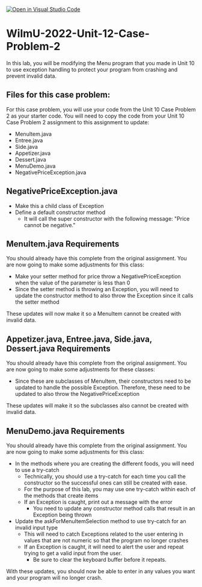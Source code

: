 [![Open in Visual Studio Code](https://classroom.github.com/assets/open-in-vscode-c66648af7eb3fe8bc4f294546bfd86ef473780cde1dea487d3c4ff354943c9ae.svg)](https://classroom.github.com/online_ide?assignment_repo_id=7581521&assignment_repo_type=AssignmentRepo)
# WilmU-2022-Unit-12-Case-Problem-2

In this lab, you will be modifying the Menu program that you made in Unit 10 to use exception handling to protect your program from crashing and prevent invalid data.

## Files for this case problem:
For this case problem, you will use your code from the Unit 10 Case Problem 2 as your starter code.  You will need to copy the code from your Unit 10 Case Problem 2 assignment to this assignment to update:
- MenuItem.java
- Entree.java
- Side.java
- Appetizer.java
- Dessert.java
- MenuDemo.java
- NegativePriceException.java

## NegativePriceException.java
- Make this a child class of Exception
- Define a default constructor method
  - It will call the super constructor with the following message: "Price cannot be negative."

## MenuItem.java Requirements
You should already have this complete from the original assignment.  You are now going to make some adjustments for this class:
- Make your setter method for price throw a NegativePriceException when the value of the parameter is less than 0
- Since the setter method is throwing an Exception, you will need to update the constructor method to also throw the Exception since it calls the setter method

These updates will now make it so a MenuItem cannot be created with invalid data.

## Appetizer.java, Entree.java, Side.java, Dessert.java Requirements
You should already have this complete from the original assignment.  You are now going to make some adjustments for these classes:
- Since these are subclasses of MenuItem, their constructors need to be updated to handle the possible Exception.  Therefore, these need to be updated to also throw the NegativePriceException

These updates will make it so the subclasses also cannot be created with invalid data.

## MenuDemo.java Requirements
You should already have this complete from the original assignment.  You are now going to make some adjustments for this class:
- In the methods where you are creating the different foods, you will need to use a try-catch
  - Technically, you should use a try-catch for each time you call the constructor so the successful ones can still be created with ease.  
  - For the purpose of this lab, you may use one try-catch within each of the methods that create items
  - If an Exception is caught, print out a message with the error
    - You need to update any constructor method calls that result in an Exception being thrown
- Update the askForMenuItemSelection method to use try-catch for an invalid input type
  - This will need to catch Exceptions related to the user entering in values that are not numeric so that the program no longer crashes
  - If an Exception is caught, it will need to alert the user and repeat trying to get a valid input from the user.  
    - Be sure to clear the keyboard buffer before it repeats.

With these updates, you should now be able to enter in any values you want and your program will no longer crash.
